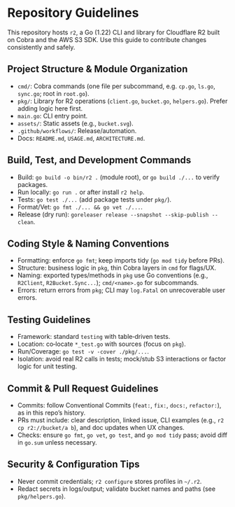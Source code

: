 # Repository Guidelines

This repository hosts `r2`, a Go (1.22) CLI and library for Cloudflare R2 built on Cobra and the AWS S3 SDK. Use this guide to contribute changes consistently and safely.

## Project Structure & Module Organization
- `cmd/`: Cobra commands (one file per subcommand, e.g. `cp.go`, `ls.go`, `sync.go`; root in `root.go`).
- `pkg/`: Library for R2 operations (`client.go`, `bucket.go`, `helpers.go`). Prefer adding logic here first.
- `main.go`: CLI entry point.
- `assets/`: Static assets (e.g., `bucket.svg`).
- `.github/workflows/`: Release/automation.
- Docs: `README.md`, `USAGE.md`, `ARCHITECTURE.md`.

## Build, Test, and Development Commands
- Build: `go build -o bin/r2 .` (module root), or `go build ./...` to verify packages.
- Run locally: `go run .` or after install `r2 help`.
- Tests: `go test ./...` (add package tests under `pkg/`).
- Format/Vet: `go fmt ./... && go vet ./...`.
- Release (dry run): `goreleaser release --snapshot --skip-publish --clean`.

## Coding Style & Naming Conventions
- Formatting: enforce `go fmt`; keep imports tidy (`go mod tidy` before PRs).
- Structure: business logic in `pkg`, thin Cobra layers in `cmd` for flags/UX.
- Naming: exported types/methods in `pkg` use Go conventions (e.g., `R2Client`, `R2Bucket.Sync...`); `cmd/<name>.go` for subcommands.
- Errors: return errors from `pkg`; CLI may `log.Fatal` on unrecoverable user errors.

## Testing Guidelines
- Framework: standard `testing` with table‑driven tests.
- Location: co‑locate `*_test.go` with sources (focus on `pkg`).
- Run/Coverage: `go test -v -cover ./pkg/...`.
- Isolation: avoid real R2 calls in tests; mock/stub S3 interactions or factor logic for unit testing.

## Commit & Pull Request Guidelines
- Commits: follow Conventional Commits (`feat:`, `fix:`, `docs:`, `refactor:`), as in this repo’s history.
- PRs must include: clear description, linked issue, CLI examples (e.g., `r2 cp r2://bucket/a b`), and doc updates when UX changes.
- Checks: ensure `go fmt`, `go vet`, `go test`, and `go mod tidy` pass; avoid diff in `go.sum` unless necessary.

## Security & Configuration Tips
- Never commit credentials; `r2 configure` stores profiles in `~/.r2`.
- Redact secrets in logs/output; validate bucket names and paths (see `pkg/helpers.go`).
